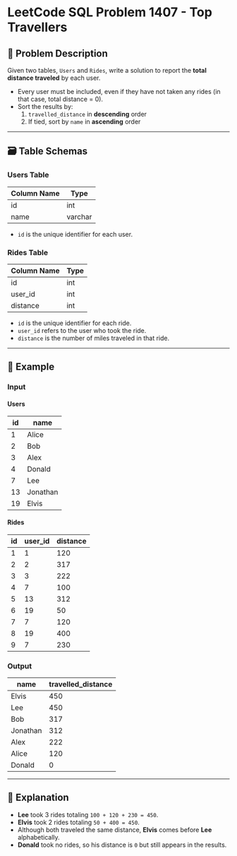 # LeetCode SQL Problem 1407 - Top Travellers

## 📘 Problem Description

Given two tables, `Users` and `Rides`, write a solution to report the **total distance traveled** by each user.

- Every user must be included, even if they have not taken any rides (in that case, total distance = 0).
- Sort the results by:
  1. `travelled_distance` in **descending** order
  2. If tied, sort by `name` in **ascending** order

---

## 🗃️ Table Schemas

### Users Table

| Column Name | Type    |
|-------------|---------|
| id          | int     |
| name        | varchar |

- `id` is the unique identifier for each user.

### Rides Table

| Column Name | Type    |
|-------------|---------|
| id          | int     |
| user_id     | int     |
| distance    | int     |

- `id` is the unique identifier for each ride.
- `user_id` refers to the user who took the ride.
- `distance` is the number of miles traveled in that ride.

---

## 🧪 Example

### Input

#### Users

| id  | name     |
|-----|----------|
| 1   | Alice    |
| 2   | Bob      |
| 3   | Alex     |
| 4   | Donald   |
| 7   | Lee      |
| 13  | Jonathan |
| 19  | Elvis    |

#### Rides

| id  | user_id | distance |
|-----|---------|----------|
| 1   | 1       | 120      |
| 2   | 2       | 317      |
| 3   | 3       | 222      |
| 4   | 7       | 100      |
| 5   | 13      | 312      |
| 6   | 19      | 50       |
| 7   | 7       | 120      |
| 8   | 19      | 400      |
| 9   | 7       | 230      |

### Output

| name     | travelled_distance |
|----------|--------------------|
| Elvis    | 450                |
| Lee      | 450                |
| Bob      | 317                |
| Jonathan | 312                |
| Alex     | 222                |
| Alice    | 120                |
| Donald   | 0                  |

---

## 🧠 Explanation

- **Lee** took 3 rides totaling `100 + 120 + 230 = 450`.
- **Elvis** took 2 rides totaling `50 + 400 = 450`.
- Although both traveled the same distance, **Elvis** comes before **Lee** alphabetically.
- **Donald** took no rides, so his distance is `0` but still appears in the results.
